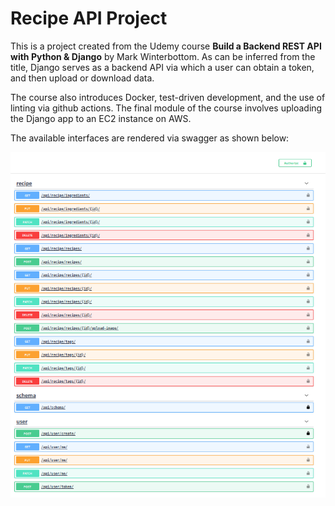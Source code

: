 # Recipe API Project
This is a project created from the Udemy course **Build a Backend REST API with Python & Django** by Mark Winterbottom. 
As can be inferred from the title, Django serves as a backend API via which a user can obtain a token, and then upload or download data.

The course also introduces Docker, test-driven development, and the use of linting via github actions. 
The final module of the course involves uploading the Django app to an EC2 instance on AWS.

The available interfaces are rendered via swagger as shown below: 

![swagger_of_api.png](swagger_of_api.png)